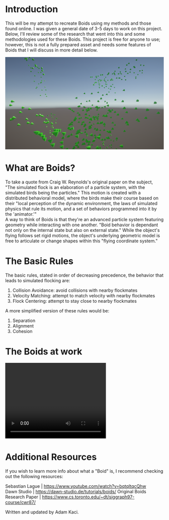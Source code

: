 # Introduction
This will be my attempt to recreate Boids using my methods and those found online. I was given a general date of 3-5 days to work on this project. Below, I'll review some of the research that went into this and some methodologies used for these Boids. This project is free for anyone to use; however, this is not a fully prepared asset and needs some features of Boids that I will discuss in more detail below.
<div align="center">
<img src="Images/BoidIntro.png" width="750">
</div>

# What are Boids?
To take a quote from Craig W. Reynolds's original paper on the subject, "The simulated flock is an elaboration of a particle system, with the simulated birds being the particles." This motion is created with a distributed behavioral model, where the birds make their course based on their "local perception of the dynamic environment, the laws of simulated physics that rule its motion, and a set of behaviors programmed into it by the 'animator.'" </br>
A way to think of Boids is that they're an advanced particle system featuring geometry while interacting  with one another. "Boid behavior is dependant not only on the internal state but also on external state." While the object's flying follows set rigid motions, the object's underlying geometric model is free to articulate or change shapes within this "flying coordinate system." </br>

# The Basic Rules
The basic rules, stated in order of decreasing precedence, the behavior that leads to simulated flocking are:
1. Collision Avoidance: avoid collisions with nearby flockmates
2. Velocity Matching: attempt to match velocity with nearby flockmates
3. Flock Centering: attempt to stay close to nearby flockmates </br>

A more simplified version of these rules would be: </br>
1. Separation
2. Alignment
3. Cohesion

# The Boids at work
<video width="320" height="240" controls>
  <source src="Images/2023-12-22 19-14-04.mp4" type="video/mp4">
Your browser does not support the video tag.
</video>

# Additional Resources
 If you wish to learn more info about what a "Boid" is, I recommend checking out the following resources: </br>
 
Sebastian Lague | https://www.youtube.com/watch?v=bqtqltqcQhw </br>
Dawn Studio | https://dawn-studio.de/tutorials/boids/
Original Boids Research Paper | https://www.cs.toronto.edu/~dt/siggraph97-course/cwr87/ </br>

 Written and updated by Adam Kaci.
